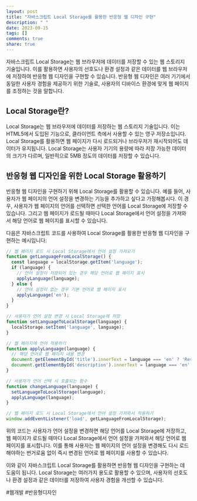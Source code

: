 ```yaml
---
layout: post
title: "자바스크립트 Local Storage를 활용한 반응형 웹 디자인 구현"
description: " "
date: 2023-09-15
tags: []
comments: true
share: true
---
```


자바스크립트 Local Storage는 웹 브라우저에 데이터를 저장할 수 있는 웹 스토리지 기술입니다. 이를 활용하면 사용자의 선호도나 환경 설정과 같은 데이터를 웹 브라우저에 저장하여 반응형 웹 디자인을 구현할 수 있습니다. 반응형 웹 디자인은 여러 기기에서 동일한 사용자 경험을 제공하기 위한 기술로, 사용자의 디바이스 환경에 맞게 웹 페이지를 조정하는 것을 말합니다.

## Local Storage란?

Local Storage는 웹 브라우저에 데이터를 저장하는 웹 스토리지 기술입니다. 이는 HTML5에서 도입된 기능으로, 클라이언트 측에서 사용할 수 있는 영구 저장소입니다. Local Storage를 활용하면 웹 페이지가 다시 로드되거나 브라우저가 재시작되어도 데이터가 유지됩니다. Local Storage는 사용자 기기의 용량에 따라 저장 가능한 데이터의 크기가 다르며, 일반적으로 5MB 정도의 데이터를 저장할 수 있습니다.

## 반응형 웹 디자인을 위한 Local Storage 활용하기

반응형 웹 디자인을 구현하기 위해 Local Storage를 활용할 수 있습니다. 예를 들어, 사용자가 웹 페이지의 언어 설정을 변경하는 기능을 추가하고 싶다고 가정해봅시다. 이 경우, 사용자가 웹 페이지의 언어를 선택하면 선택한 언어를 Local Storage에 저장할 수 있습니다. 그리고 웹 페이지가 로드될 때마다 Local Storage에서 언어 설정을 가져와서 해당 언어로 웹 페이지를 표시할 수 있습니다.

다음은 자바스크립트 코드를 사용하여 Local Storage를 활용한 반응형 웹 디자인을 구현하는 예시입니다:

```javascript
// 웹 페이지 로드 시 Local Storage에서 언어 설정 가져오기
function getLanguageFromLocalStorage() {
  const language = localStorage.getItem('language');
  if (language) {
    // 언어 설정이 저장되어 있는 경우 해당 언어로 웹 페이지 표시
    applyLanguage(language);
  } else {
    // 언어 설정이 없는 경우 기본 언어로 웹 페이지 표시
    applyLanguage('en');
  }
}

// 사용자가 언어 설정 변경 시 Local Storage에 저장
function setLanguageToLocalStorage(language) {
  localStorage.setItem('language', language);
}

// 웹 페이지에 언어 적용하기
function applyLanguage(language) {
  // 해당 언어로 웹 페이지 내용 변경
  document.getElementById('title').innerText = language === 'en' ? 'Responsive Web Design' : '반응형 웹 디자인';
  document.getElementById('description').innerText = language === 'en' ? 'Implementing responsive web design using JavaScript Local Storage' : '자바스크립트 Local Storage를 활용한 반응형 웹 디자인 구현';
}

// 사용자가 언어 선택 시 호출되는 함수
function changeLanguage(language) {
  setLanguageToLocalStorage(language);
  applyLanguage(language);
}

// 웹 페이지 로드 시 Local Storage에서 언어 설정 가져와서 적용하기
window.addEventListener('load', getLanguageFromLocalStorage);
```

위의 코드는 사용자가 언어 설정을 변경하면 해당 언어를 Local Storage에 저장하고, 웹 페이지가 로드될 때마다 Local Storage에서 언어 설정을 가져와서 해당 언어로 웹 페이지를 표시합니다. 이를 통해 사용자는 웹 페이지의 언어 설정을 변경해도 다시 로드해야하는 번거로움 없이 즉시 변경된 언어로 웹 페이지를 사용할 수 있습니다.

이와 같이 자바스크립트 Local Storage를 활용하면 반응형 웹 디자인을 구현하는 데 도움이 됩니다. Local Storage는 여러가지 용도로 활용할 수 있으며, 사용자의 선호도나 환경 설정과 같은 데이터를 저장하여 사용자 경험을 개선할 수 있습니다.

#웹개발 #반응형디자인